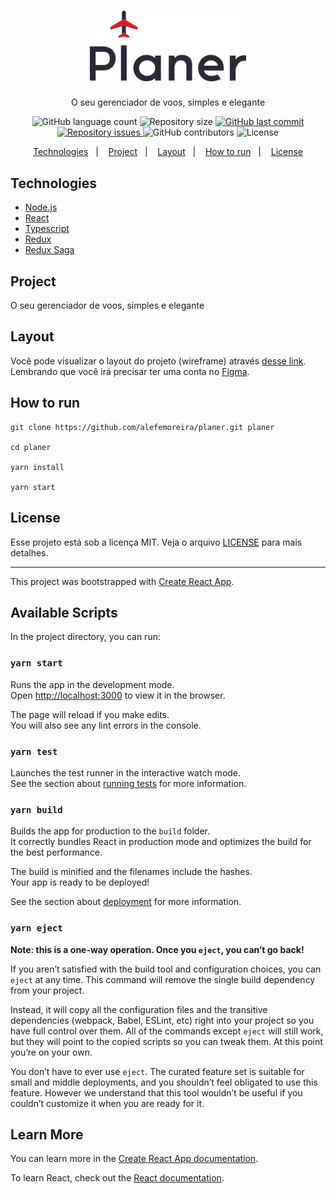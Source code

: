 <h1 align="center">
  <img alt="Planner" title="planner" src="https://github.com/alefemoreira/planer/blob/master/.github/logo.png" width="250px"/>
</h1>

<!--<h2 align="center">API</h2>-->

<p align="center">O seu gerenciador de voos, simples e elegante</p>

<p align="center">
  <img alt="GitHub language count" src="https://img.shields.io/github/languages/count/alefemoreira/planer?color=blue">

  <img alt="Repository size" src="https://img.shields.io/github/repo-size/alefemoreira/planer?color=blue">

  <a href="https://github.com/alefemoreira/planer/commits/master">
    <img alt="GitHub last commit" src="https://img.shields.io/github/last-commit/alefemoreira/planer?color=blue">
  </a>

  <a href="https://github.com/alefemoreira/planer/issues">
    <img alt="Repository issues" src="https://img.shields.io/github/issues/alefemoreira/planer?color=blue">
  </a>
  
  <img alt="GitHub contributors" src="https://img.shields.io/github/contributors/alefemoreira/planer?color=blue">

  <img alt="License" src="https://img.shields.io/badge/license-MIT-brightgreen?color=blue">
</p>

<p align="center">
  <a href="#technologies">Technologies</a>&nbsp;&nbsp;&nbsp;|&nbsp;&nbsp;&nbsp;
  <a href="#project">Project</a>&nbsp;&nbsp;&nbsp;|&nbsp;&nbsp;&nbsp;
  <a href="#layout">Layout</a>&nbsp;&nbsp;&nbsp;|&nbsp;&nbsp;&nbsp;
  <a href="#how-to-run">How to run</a>&nbsp;&nbsp;&nbsp;|&nbsp;&nbsp;&nbsp;
  <a href="#license">License</a>
</p>

<!--<p>
   <img alt="Frontend" src="https://raw.githubusercontent.com/alefemoreira/sync-drive/master/.github/sync-drive.png" width="100%"/>
</p>-->

## Technologies

- [Node.js](https://nodejs.org/en/)
- [React](https://reactjs.org)
- [Typescript](https://www.typescriptlang.org/)
- [Redux](https://redux.js.org/)
- [Redux Saga](https://redux-saga.js.org/)

## Project

O seu gerenciador de voos, simples e elegante

## Layout

Você pode visualizar o layout do projeto (wireframe) através [desse link](https://www.figma.com/file/AIrlESU4vPKKGJqy6EEd8r/Desafio-FAB-Tech?node-id=12%3A34). Lembrando que você irá precisar ter uma conta no [Figma](https://www.figma.com/).

## How to run
```shell
git clone https://github.com/alefemoreira/planer.git planer

cd planer

yarn install

yarn start
```

## License

Esse projeto está sob a licença MIT. Veja o arquivo [LICENSE](LICENSE) para mais detalhes.

---

This project was bootstrapped with [Create React App](https://github.com/facebook/create-react-app).

## Available Scripts

In the project directory, you can run:

### `yarn start`

Runs the app in the development mode.<br />
Open [http://localhost:3000](http://localhost:3000) to view it in the browser.

The page will reload if you make edits.<br />
You will also see any lint errors in the console.

### `yarn test`

Launches the test runner in the interactive watch mode.<br />
See the section about [running tests](https://facebook.github.io/create-react-app/docs/running-tests) for more information.

### `yarn build`

Builds the app for production to the `build` folder.<br />
It correctly bundles React in production mode and optimizes the build for the best performance.

The build is minified and the filenames include the hashes.<br />
Your app is ready to be deployed!

See the section about [deployment](https://facebook.github.io/create-react-app/docs/deployment) for more information.

### `yarn eject`

**Note: this is a one-way operation. Once you `eject`, you can’t go back!**

If you aren’t satisfied with the build tool and configuration choices, you can `eject` at any time. This command will remove the single build dependency from your project.

Instead, it will copy all the configuration files and the transitive dependencies (webpack, Babel, ESLint, etc) right into your project so you have full control over them. All of the commands except `eject` will still work, but they will point to the copied scripts so you can tweak them. At this point you’re on your own.

You don’t have to ever use `eject`. The curated feature set is suitable for small and middle deployments, and you shouldn’t feel obligated to use this feature. However we understand that this tool wouldn’t be useful if you couldn’t customize it when you are ready for it.

## Learn More

You can learn more in the [Create React App documentation](https://facebook.github.io/create-react-app/docs/getting-started).

To learn React, check out the [React documentation](https://reactjs.org/).
